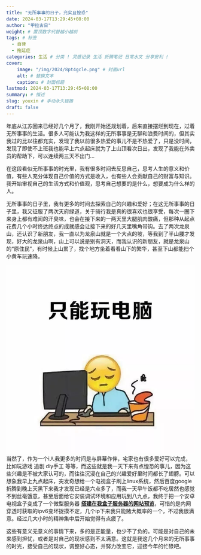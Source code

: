 ```yaml
---
title: "无所事事的日子，充实且惶恐"
date: 2024-03-17T13:29:45+08:00
author: "甲拉古日"
weight: # 置顶数字代替越小越前
tags: # 标签
  - 自律
  - 拖延症
categories: 生活 # 分类 ! 灵感记录 生活 折腾笔记 日常水文 分享安利 !
cover:
    image: "/img/2024/8pt4gcle.png" # 封面url
    alt: # 替换文本
    caption: # 封面标题
lastmod: 2024-03-17T13:29:45+08:00
summary: # 描述
slug: youxin # 手动永久链接
draft: false
---
```

年底从江苏回来已经好几个月了，我刚开始还规划着，后来直接摆烂到现在，过着无所事事的生活。很多人可能认为我这样的无所事事是无聊和浪费时间的，但其实我过的比以往都充实，发现了我以前很多热爱的事儿不是不热爱了，只是没时间，发现了即使不上班我也能早上六点起床就为了上山顶看次日出，发现了我能在外卖员的帮助下，可以连续两三天不出门...

在这段看似无所事事的时光里，我有很多时间去反思自己，思考人生的意义和价值，有些人充分体现自己价值的方式是收入，也有些人会贡献自己的财富与知识。我开始审视自己的生活方式和价值观，思考自己想要的是什么，想要成为什么样的人。

无所事事的日子里，我有更多的时间去探索自己的兴趣和爱好；在这无所事事的日子里，我又征服了两次天府绿道，关于骑行我是真的很喜欢也很享受，每次一圈下来身上都有难闻的汗臭味，也会在接下来的一两天里大腿肌肉酸痛，但那种从起点花费几个小时终达终点的成就感会让接下来的好几天里嘴角带钩。去了两次龙泉山，还认识了新朋友，我一直以为龙泉山就是一个大点的坡，等我到了半山腰才发现，好大的龙泉山啊，山上可以说是别有洞天，而我认识的新朋友，就是龙泉山的“原住民”，有时候上山累了，找个地方坐着看看山下的繁华，甚至下山都能扫个小黄车玩速降。

![](/img/2024/20190505115142_13773.jpg)
当然了，作为一个i人我更多的时间是与屏幕作伴，宅家也有很多爱好可以完成，比如玩游戏 追剧 diy手工 等等，而这些就是我一天下来有点惶恐的事儿，因为这些兴趣是不被大家认可的，而往往沉浸在自己的兴趣爱好里时间都长了翅膀。可以想象我早上九点起床，突发奇想给一个电视盒子刷上linux系统，然后百度google折腾到晚上天黑下来我才发现已经是六点多了，而我一天早午饭都不吃居然也感觉不到丝毫饿意，甚至后面给它安装调试环境和应用玩到八九点，我终于把一个安卓电视盒子变成了一个微型服务器 **<a href="//grins.top" target="_blank">搭建在我盒子服务器的网站预览</a>**，可惜的是内网穿透时获取的ipv6变坏捉摸不定，几个ip下来我只能赌大概率的一个，不过我很满意。经过几大小时的精神集中后开始觉得有点疲了。

这些有意义无意义的事情下来，多的是正能量，也少不了负的。可能是对自己的未来感到担忧，或者是对自己的现状感到不太满意。这就是我这几个月来的无所事事的时光，接受自己的现状，调整好心态，并努力改变它，迎接今年的忙碌吧。